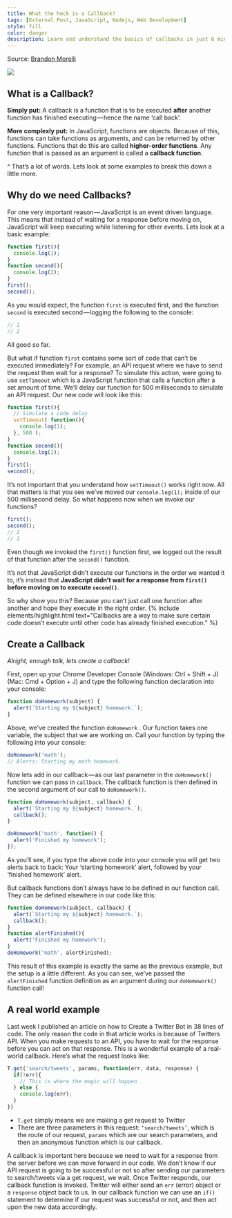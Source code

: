 ```yaml
---
title: What the heck is a Callback?
tags: [External Post, JavaScript, Nodejs, Web Development]
style: fill
color: danger
description: Learn and understand the basics of callbacks in just 6 minutes with easy examples.
---
```


Source: [Brandon Morelli](https://codeburst.io/javascript-what-the-heck-is-a-callback-aba4da2deced)

![](https://cdn-images-1.medium.com/max/2000/1*pWGJIKats-zuumA3RQNEWQ.jpeg)

## What is a Callback?

**Simply put:** A callback is a function that is to be executed **after** another function has finished executing — hence the name ‘call back’.

**More complexly put:** In JavaScript, functions are objects. Because of this, functions can take functions as arguments, and can be returned by other functions. Functions that do this are called **higher-order functions**. Any function that is passed as an argument is called a **callback function**.

^ That’s a lot of words. Lets look at some examples to break this down a little more.

## Why do we need Callbacks?

For one very important reason — JavaScript is an event driven language. This means that instead of waiting for a response before moving on, JavaScript will keep executing while listening for other events. Lets look at a basic example:

```javascript
function first(){
  console.log(1);
}
function second(){
  console.log(2);
}
first();
second();
```

As you would expect, the function `first` is executed first, and the function `second` is executed second — logging the following to the console:

```javascript
// 1
// 2
```

All good so far.

But what if function `first` contains some sort of code that can’t be executed immediately? For example, an API request where we have to send the request then wait for a response? To simulate this action, were going to use `setTimeout` which is a JavaScript function that calls a function after a set amount of time. We’ll delay our function for 500 milliseconds to simulate an API request. Our new code will look like this:

```javascript
function first(){
  // Simulate a code delay
  setTimeout( function(){
    console.log(1);
  }, 500 );
}
function second(){
  console.log(2);
}
first();
second();
```

It’s not important that you understand how `setTimeout()` works right now. All that matters is that you see we’ve moved our `console.log(1);` inside of our 500 millisecond delay. So what happens now when we invoke our functions?

```javascript
first();
second();
// 2
// 1
```

Even though we invoked the `first()` function first, we logged out the result of that function after the `second()` function.

It’s not that JavaScript didn’t execute our functions in the order we wanted it to, it’s instead that **JavaScript didn’t wait for a response from `first()` before moving on to execute `second()`**.

So why show you this? Because you can’t just call one function after another and hope they execute in the right order. {% include elements/highlight.html text="Callbacks are a way to make sure certain code doesn’t execute until other code has already finished execution." %}

## Create a Callback

_Alright, enough talk, lets create a callback!_

First, open up your Chrome Developer Console (Windows: Ctrl + Shift + J)(Mac: Cmd + Option + J) and type the following function declaration into your console:

```javascript
function doHomework(subject) {
  alert(`Starting my ${subject} homework.`);
}
```

Above, we’ve created the function `doHomework` . Our function takes one variable, the subject that we are working on. Call your function by typing the following into your console:

```javascript
doHomework('math');
// Alerts: Starting my math homework.
```

Now lets add in our callback — as our last parameter in the `doHomework()` function we can pass in `callback`. The callback function is then defined in the second argument of our call to `doHomework()`.

```javascript
function doHomework(subject, callback) {
  alert(`Starting my ${subject} homework.`);
  callback();
}

doHomework('math', function() {
  alert('Finished my homework');
});
```

As you’ll see, if you type the above code into your console you will get two alerts back to back: Your ‘starting homework’ alert, followed by your ‘finished homework’ alert.

But callback functions don’t always have to be defined in our function call. They can be defined elsewhere in our code like this:

```javascript
function doHomework(subject, callback) {
  alert(`Starting my ${subject} homework.`);
  callback();
}
function alertFinished(){
  alert('Finished my homework');
}
doHomework('math', alertFinished);
```

This result of this example is exactly the same as the previous example, but the setup is a little different. As you can see, we’ve passed the `alertFinished` function definition as an argument during our `doHomework()` function call!

## A real world example

Last week I published an article on how to Create a Twitter Bot in 38 lines of code. The only reason the code in that article works is because of Twitters API. When you make requests to an API, you have to wait for the response before you can act on that response. This is a wonderful example of a real-world callback. Here’s what the request looks like:

```javascript
T.get('search/tweets', params, function(err, data, response) {
  if(!err){
    // This is where the magic will happen
  } else {
    console.log(err);
  }
})
```

- `T.get` simply means we are making a get request to Twitter
- There are three parameters in this request: `‘search/tweets’`, which is the route of our request, `params` which are our search parameters, and then an anonymous function which is our callback.

A callback is important here because we need to wait for a response from the server before we can move forward in our code. We don’t know if our API request is going to be successful or not so after sending our parameters to search/tweets via a get request, we wait. Once Twitter responds, our callback function is invoked. Twitter will either send an `err` (error) object or a `response` object back to us. In our callback function we can use an `if()` statement to determine if our request was successful or not, and then act upon the new data accordingly.

